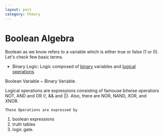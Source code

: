 ```yaml
---
layout: post
category: theory
---
```


# Boolean Algebra

Boolean as we know refers to a variable which is either true or false (1 or 0).
Let's check few basic terms.

- Binary Logic: Logic composed of <span style="text-decoration:underline">binary</span> variables and <span style="text-decoration:underline">logical operations</span>.

Boolean Variable ~ Binary Variable.

Logical operations are expressions consisting of famouse bitwise operatiors NOT, AND and OR (!, && and ||).
Also, there are NOR, NAND, XOR, and XNOR.

`These Operations are expressed by`
1. boolean expressions
2. truth tables
3. logic gate.



